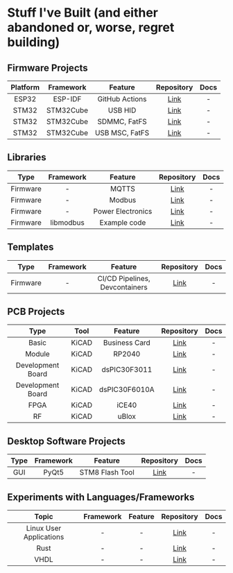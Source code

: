 # Stuff I've Built (and either abandoned or, worse, regret building)

## Firmware Projects

| Platform | Framework | Feature | Repository | Docs |
|:--------:|:---------:|:--------:|:----------:|:----:|
| ESP32 | ESP-IDF | GitHub Actions | [Link](https://github.com/shishir-dey/esp32-esp-idf-github-actions) | - |
| STM32 | STM32Cube | USB HID | [Link](https://github.com/shishir-dey/stm32-keyboard-ctrl-c-v) | - |
| STM32 | STM32Cube | SDMMC, FatFS | [Link](https://github.com/shishir-dey/stm32-sdmmc-fatfs-wav) | - |
| STM32 | STM32Cube | USB MSC, FatFS | [Link](https://github.com/shishir-dey/stm32-usb-msc) | - |

## Libraries

| Type | Framework | Feature | Repository | Docs |
|:----:|:---------:|:--------:|:----------:|:----:|
| Firmware | - | MQTTS | [Link](https://github.com/shishir-dey/iot-firmware-sdk) | - |
| Firmware | - | Modbus | [Link](https://github.com/shishir-dey/libmodbus) | - |
| Firmware | - | Power Electronics | [Link](https://github.com/shishir-dey/libpower) | - |
| Firmware | libmodbus | Example code | [Link](https://github.com/shishir-dey/libmodbus-demo) | - |

## Templates

| Type | Framework | Feature | Repository | Docs |
|:----:|:---------:|:--------:|:----------:|:----:|
| Firmware | - | CI/CD Pipelines, Devcontainers | [Link](https://github.com/shishir-dey/stm32-devops-template) | - |

## PCB Projects

| Type | Tool | Feature | Repository | Docs |
|:----:|:----:|:--------:|:----------:|:----:|
| Basic | KiCAD | Business Card | [Link](https://github.com/shishir-dey/pcb-business-card) | - |
| Module | KiCAD | RP2040 | [Link](https://github.com/shishir-dey/pcb-custom-simm-40-rp2040) | - |
| Development Board | KiCAD | dsPIC30F3011 | [Link](https://github.com/shishir-dey/pcb-dev-dsPIC30F3011) | - |
| Development Board | KiCAD | dsPIC30F6010A | [Link](https://github.com/shishir-dey/pcb-dev-dsPIC30F6010A) | - |
| FPGA | KiCAD | iCE40 | [Link](https://github.com/shishir-dey/pcb-dev-fpga-iCE40) | - |
| RF | KiCAD | uBlox | [Link](https://github.com/shishir-dey/pcb-rf-4g-ublox) | - |

## Desktop Software Projects

| Type | Framework | Feature | Repository | Docs |
|:----:|:---------:|:--------:|:----------:|:----:|
| GUI | PyQt5 | STM8 Flash Tool | [Link](https://github.com/shishir-dey/stm8-flash-tool) | - |

## Experiments with Languages/Frameworks

| Topic | Framework | Feature | Repository | Docs |
|:----:|:---------:|:--------:|:----------:|:----:|
| Linux User Applications | - | - | [Link](https://github.com/shishir-dey/linux-user-app-samples) | - |
| Rust | - | - | [Link](https://github.com/shishir-dey/rust-samples) | - |
| VHDL | - | - | [Link](https://github.com/shishir-dey/vhdl-samples) | - |

